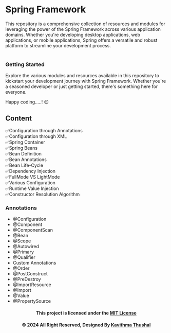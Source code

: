 # Spring Framework

This repository is a comprehensive collection of resources and modules for leveraging the power of the Spring Framework
across various application domains. Whether you're developing desktop applications, web applications, or mobile
applications, Spring offers a versatile and robust platform to streamline your development process.<br/><br/>

### Getting Started

Explore the various modules and resources available in this repository to kickstart your development journey with Spring
Framework. Whether you're a seasoned developer or just getting started, there's something here for everyone.

Happy coding.....! 😉

## Content

✅Configuration through Annotations</br>
✅Configuration through XML</br>
✅Spring Container</br>
✅Spring Beans</br>
✅Bean Definition</br>
✅Bean Annotations</br>
✅Bean Life-Cycle</br>
✅Dependency Injection</br>
✅FullMode VS LightMode</br>
✅Various Configuration</br>
✅Runtime Value Injection</br>
✅Constructor Resolution Algorithm</br>

### Annotations

* @Configuration
* @Component
* @ComponentScan
* @Bean
* @Scope
* @Autowired
* @Primary
* @Qualifier
* Custom Annotations
* @Order
* @PostConstruct
* @PreDestroy
* @ImportResource
* @Import
* @Value
* @PropertySource

<div align="center">

#### This project is licensed under the [MIT License](LICENSE)

#### © 2024 All Right Reserved, Designed By [Kavithma Thushal](https://github.com/Thushal2001)

</div>